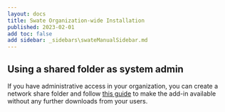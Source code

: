 ```yaml
---
layout: docs
title: Swate Organization-wide Installation
published: 2023-02-01
add toc: false
add sidebar: _sidebars\swateManualSidebar.md
---
```


## Using a shared folder as system admin

If you have administrative access in your organization, you can create a network share folder and follow [this guide](https://github.com/OfficeDev/office-js-docs-pr/blob/master/docs/testing/create-a-network-shared-folder-catalog-for-task-pane-and-content-add-ins.md#:~:text=Sideload%20your%20add%2Din,-Put%20the%20manifest&text=Be%20sure%20to%20specify%20the,element%20of%20the%20manifest%20file.&text=In%20Excel%2C%20Word%2C%20or%20PowerPoint,Office%20Add%2Dins%20dialog%20box.) to make the add-in available without any further downloads from your users.
